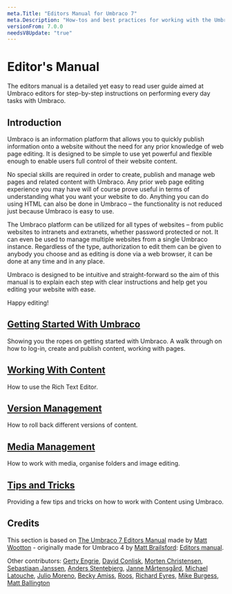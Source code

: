 ```yaml
---
meta.Title: "Editors Manual for Umbraco 7"
meta.Description: "How-tos and best practices for working with the Umbraco backoffice as a content editor."
versionFrom: 7.0.0
needsV8Update: "true"
---
```


# Editor's Manual

The editors manual is a detailed yet easy to read user guide aimed at Umbraco editors for step-by-step instructions on performing every day tasks with Umbraco.

## Introduction

Umbraco is an information platform that allows you to quickly publish information onto a website without the need for any prior knowledge of web page editing. It is designed to be simple to use yet powerful and flexible enough to enable users full control of their website content.

No special skills are required in order to create, publish and manage web pages and related content with Umbraco. Any prior web page editing experience you may have will of course prove useful in terms of understanding what you want your website to do. Anything you can do using HTML can also be done in Umbraco – the functionality is not reduced just because Umbraco is easy to use.

The Umbraco platform can be utilized for all types of websites – from public websites to intranets and extranets, whether password protected or not. It can even be used to manage multiple websites from a single Umbraco instance. Regardless of the type, authorization to edit them can be given to anybody you choose and as editing is done via a web browser, it can be done at any time and in any place.

Umbraco is designed to be intuitive and straight-forward so the aim of this manual is to explain each step with clear instructions and help get you editing your website with ease.

Happy editing!

## [Getting Started With Umbraco](Getting-Started-With-Umbraco/)

Showing you the ropes on getting started with Umbraco. A walk through on how to log-in, create and publish content, working with pages.

## [Working With Content](Working-With-Content/)

How to use the Rich Text Editor.

## [Version Management](Version-Management/)

How to roll back different versions of content.

## [Media Management](Media-Management/)

How to work with media, organise folders and image editing.

## [Tips and Tricks](Tips-and-Tricks/)

Providing a few tips and tricks on how to work with Content using Umbraco.

## Credits

This section is based on [The Umbraco 7 Editors Manual](https://our.umbraco.com/packages/website-utilities/umbraco-7-editors-manual/) made by [Matt Wootton](https://our.umbraco.com/member/75690) - originally made for Umbraco 4 by [Matt Brailsford](https://our.umbraco.com/member/5518): [Editors manual](https://our.umbraco.com/packages/website-utilities/editors-manual/).

Other contributors: [Gerty Engrie](https://our.umbraco.com/member/1833), [David Conlisk](https://our.umbraco.com/member/1908), [Morten Christensen](https://our.umbraco.com/member/2368), [Sebastiaan Janssen](https://our.umbraco.com/member/4576), [Anders Stentebjerg](https://our.umbraco.com/member/4786), [Janne Mårtensgård](https://our.umbraco.com/member/6078), [Michael Latouche](https://our.umbraco.com/member/6353), [Julio Moreno](https://our.umbraco.com/member/10655), [Becky Amiss](https://our.umbraco.com/member/70297), [Roos](https://our.umbraco.com/member/97144), [Richard Eyres](https://our.umbraco.com/member/10416), [Mike Burgess](https://our.umbraco.com/member/130732), [Matt Ballington](https://our.umbraco.com/member/130734)
